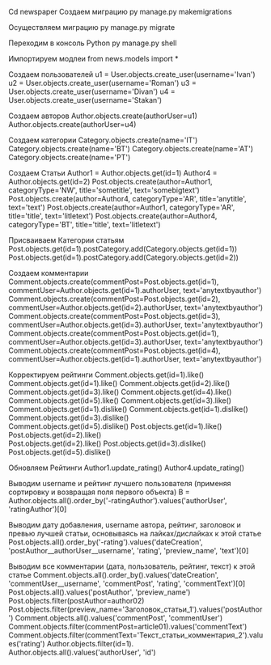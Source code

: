 Cd newspaper
Создаем миграцию
py manage.py makemigrations

Осуществляем миграцию
py manage.py migrate

Переходим в консоль Python
py manage.py shell

Импортируем модлеи
from news.models import *

Создаем пользователей
u1 = User.objects.create_user(username='Ivan')
u2 = User.objects.create_user(username='Roman')
u3 = User.objects.create_user(username='Divan') 
u4 = User.objects.create_user(username='Stakan')

Создаем авторов
Author.objects.create(authorUser=u1)
Author.objects.create(authorUser=u4) 

Создаем категории
Category.objects.create(name='IT')
Category.objects.create(name='BT')
Category.objects.create(name='AT')
Category.objects.create(name='PT')

Создаем Статьи
Author1 = Author.objects.get(id=1)
Author4 = Author.objects.get(id=2)
Post.objects.create(author=Author1, categoryType='NW', title='sometitle', text='somebigtext') 
Post.objects.create(author=Author4, categoryType='AR', title='anytitle', text='text')
Post.objects.create(author=Author1, categoryType='AR', title='title', text='litletext')
Post.objects.create(author=Author4, categoryType='BT',  title='title', text='litletext')

Присваиваем Категории статьям
Post.objects.get(id=1).postCategory.add(Category.objects.get(id=1))
Post.objects.get(id=1).postCategory.add(Category.objects.get(id=2))

Создаем комментарии
Comment.objects.create(commentPost=Post.objects.get(id=1), commentUser=Author.objects.get(id=1).authorUser, text='anytextbyauthor')
Comment.objects.create(commentPost=Post.objects.get(id=2), commentUser=Author.objects.get(id=2).authorUser, text='anytextbyauthor')
Comment.objects.create(commentPost=Post.objects.get(id=3), commentUser=Author.objects.get(id=3).authorUser, text='anytextbyauthor')
Comment.objects.create(commentPost=Post.objects.get(id=1), commentUser=Author.objects.get(id=3).authorUser, text='anytextbyauthor')
Comment.objects.create(commentPost=Post.objects.get(id=4), commentUser=Author.objects.get(id=1).authorUser, text='anytextbyauthor')

Корректируем рейтинги
Comment.objects.get(id=1).like()
Comment.objects.get(id=1).like()
Comment.objects.get(id=2).like()  
Comment.objects.get(id=3).like() 
Comment.objects.get(id=4).like() 
Comment.objects.get(id=5).like() 
Comment.objects.get(id=3).like()
Comment.objects.get(id=1).dislike() 
Comment.objects.get(id=1).dislike() 
Comment.objects.get(id=3).dislike()  
Comment.objects.get(id=5).dislike() 
Post.objects.get(id=1).like()
Post.objects.get(id=2).like()  
Post.objects.get(id=2).like() 
Post.objects.get(id=3).dislike()
Post.objects.get(id=5).dislike()

Обновляем Рейтинги
Author1.update_rating()
Author4.update_rating()

Выводим username и рейтинг лучшего пользователя (применяя сортировку и возвращая поля первого объекта)
B = Author.objects.all().order_by('-ratingAuthor').values('authorUser', 'ratingAuthor')[0]

Выводим дату добавления, username автора, рейтинг, заголовок и превью лучшей статьи, основываясь на лайках/дислайках к этой статье
Post.objects.all().order_by('-rating').values('dateCreation', 'postAuthor__authorUser__username', 'rating', 'preview_name', 'text')[0]

Выводим все комментарии (дата, пользователь, рейтинг, текст) к этой статье
Comment.objects.all().order_by().values('dateCreation', 'commentUser__username', 'commentPost', 'rating', 'commentText')[0]
Post.objects.all().values('postAuthor', 'preview_name') Post.objects.filter(postAuthor=author02) Post.objects.filter(preview_name='Заголовок_статьи_1').values('postAuthor')
Comment.objects.all().values('commentPost', 'commentUser') Comment.objects.filter(commentPost=article01).values('commentText') Comment.objects.filter(commentText='Текст_статьи_комментария_2').values('rating')
Author.objects.filter(id=1). Author.objects.all().values('authorUser', 'id')
